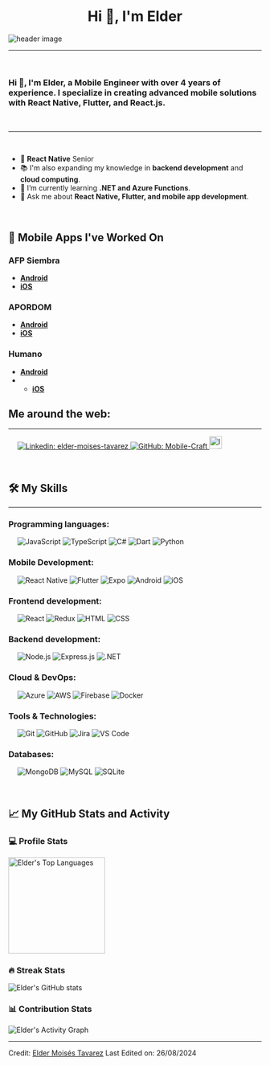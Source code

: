 <h1 align="center">Hi 👋, I'm Elder</h1>

<img src="https://lottiefiles.com/free-animation/mobile-app-showcase-g4tU30UUcL?color-palette=true" align="center" alt="header image">

-------------------
&emsp;
<h3 align="left">Hi 👋, I'm Elder, a Mobile Engineer with over 4 years of experience. I specialize in creating advanced mobile solutions with React Native, Flutter, and React.js.</h3>
&emsp;

-------------------
&emsp;
- 📱 **React Native** Senior
- 📚 I'm also expanding my knowledge in **backend development** and **cloud computing**.
- 🌱 I’m currently learning **.NET and Azure Functions**.
- 💬 Ask me about **React Native, Flutter, and mobile app development**.

&emsp;


## 📱 Mobile Apps I've Worked On

### AFP Siembra
- **[Android](https://play.google.com/store/apps/details?id=com.appmovil.siembra)**
- **[iOS](https://apps.apple.com/do/app/mi-siembra/id1495099098?l=en-GB)**

### APORDOM
- **[Android](https://play.google.com/store/apps/details?id=com.solvex.apordom)**
- **[iOS](https://apps.apple.com/do/app/autoridad-portuaria-dominicana/id6479921366?l=en-GB)**

### Humano
- **[Android](https://play.google.com/store/apps/details?id=com.arshumano.app.android&pcampaignid=web_share)**
- - **[iOS](https://apps.apple.com/do/app/humano/id905470413?l=en-GB)**
&emsp;

## Me around the web:
-------------------

&emsp;
<a href="https://www.linkedin.com/in/elder-moises-tavarez-4874b9151/">
    ![Linkedin: elder-moises-tavarez](https://img.shields.io/badge/-elder--moises--tavarez-blue?style=flat-square&logo=Linkedin&logoColor=white)
</a>
<a href="https://github.com/Mobile-Craft">
    ![GitHub: Mobile-Craft](https://img.shields.io/github/followers/Mobile-Craft?label=follow&style=social)
</a>
<a href="https://www.instagram.com/mobilecraft_?igsh=MWpueDlwYjR0bmhwOA==">
    <img src="https://upload.wikimedia.org/wikipedia/commons/thumb/9/95/Instagram_logo_2022.svg/1000px-Instagram_logo_2022.svg.png" alt="Instagram: Mobile-Craft" height="25">
</a>

&emsp;

## 🛠️ My Skills
-------------------
### Programming languages:
&emsp;
![JavaScript](https://img.shields.io/badge/-JavaScript-000?&logo=JavaScript)
![TypeScript](https://img.shields.io/badge/-TypeScript-000?&logo=TypeScript&logoColor=007ACC)
![C#](https://img.shields.io/badge/-C%23-000?&logo=C-Sharp)
![Dart](https://img.shields.io/badge/-Dart-000?&logo=Dart)
![Python](https://img.shields.io/badge/-Python-000?&logo=Python)

### Mobile Development:
&emsp;
![React Native](https://img.shields.io/badge/-React%20Native-000?&logo=React)
![Flutter](https://img.shields.io/badge/-Flutter-000?&logo=Flutter)
![Expo](https://img.shields.io/badge/-Expo-000?&logo=Expo)
![Android](https://img.shields.io/badge/-Android-000?&logo=Android)
![iOS](https://img.shields.io/badge/-iOS-000?&logo=Apple)

### Frontend development:
&emsp;
![React](https://img.shields.io/badge/-React-000?&logo=React)
![Redux](https://img.shields.io/badge/-Redux-000?&logo=Redux)
![HTML](https://img.shields.io/badge/-HTML-000?&logo=HTML5)
![CSS](https://img.shields.io/badge/-CSS-000?&logo=CSS3)

### Backend development:
&emsp;
![Node.js](https://img.shields.io/badge/-Node.js-000?&logo=Node.js)
![Express.js](https://img.shields.io/badge/-Express.js-000?&logo=Express)
![.NET](https://img.shields.io/badge/-.NET-000?&logo=.NET)

### Cloud & DevOps:
&emsp;
![Azure](https://img.shields.io/badge/-Azure-000?&logo=Microsoft-Azure)
![AWS](https://img.shields.io/badge/-AWS-000?&logo=Amazon-AWS)
![Firebase](https://img.shields.io/badge/-Firebase-000?&logo=Firebase)
![Docker](https://img.shields.io/badge/-Docker-000?&logo=Docker)

### Tools & Technologies:
&emsp;
![Git](https://img.shields.io/badge/-Git-000?&logo=Git)
![GitHub](https://img.shields.io/badge/-GitHub-000?&logo=GitHub)
![Jira](https://img.shields.io/badge/-Jira-000?&logo=Jira)
![VS Code](https://img.shields.io/badge/-VS%20Code-000?&logo=Visual-Studio-Code)

### Databases:
&emsp;
![MongoDB](https://img.shields.io/badge/-MongoDB-000?&logo=MongoDB)
![MySQL](https://img.shields.io/badge/-MySQL-000?&logo=MySQL)
![SQLite](https://img.shields.io/badge/-SQLite-000?&logo=SQLite)

&emsp;

## 📈 My GitHub Stats and Activity

### 💻 Profile Stats


<img alt="Elder's Top Languages" src="https://github-readme-stats.vercel.app/api/top-langs/?username=Mobile-Craft&langs_count=8&layout=compact&theme=react&hide_border=true&bg_color=1F222E&title_color=F85D7F&icon_color=F8D866" height="192px"/>

### 🔥 Streak Stats

![Elder's GitHub stats](https://github-readme-streak-stats.herokuapp.com/?user=Mobile-Craft&theme=tokyonight)

### 📊 Contribution Stats

<img alt="Elder's Activity Graph" src="https://github-readme-activity-graph.cyclic.app/graph/?username=Mobile-Craft&bg_color=1F222E&color=F8D866&line=F85D7F&point=FFFFFF&hide_border=true" />

------

Credit: [Elder Moisés Tavarez](https://github.com/Mobile-Craft)
Last Edited on: 26/08/2024
